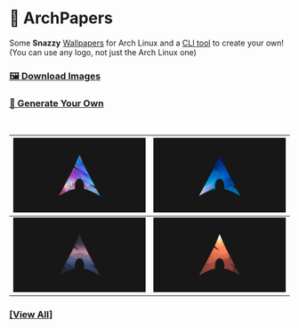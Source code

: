 # 🐧 ArchPapers

Some **Snazzy** [Wallpapers](https://github.com/Basicprogrammer10/ArchPapers/tree/main/img) for Arch Linux and a [CLI tool](https://github.com/Basicprogrammer10/ArchPapers/blob/main/CLI.md) to create your own!
(You can use any logo, not just the Arch Linux one)

### [🖼 Download Images](https://connorcode.com/files/Photos/ArchPapers.zip)

### [🚀 Generate Your Own](https://github.com/Basicprogrammer10/ArchPapers/blob/main/CLI.md)

<br>

| ![](./img/1.png) | ![](./img/3.png) |
| ---------------- | ---------------- |
| ![](./img/6.png) | ![](./img/8.png) |

### [\[View All\]](/img)
